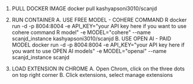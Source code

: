 1. PULL DOCKER IMAGE
docker pull kashyapsoni3010/scanjd

2. RUN CONTAINER
    A. USE FREE MODEL - COHERE COMMAND R
        docker run -d -p 8004:8004 -e API_KEY="your API key here if you want to use cohere command R model" -e MODEL="cohere" --name scanjd_instance kashyapsoni3010/scanjd
    B. USE OPEN AI - PAID MODEL
        docker run -d -p 8004:8004 -e API_KEY="your API key here if you want to use OPEN AI models" -e MODEL="openai" --name scanjd_instance scanjd

3. LOAD EXTENSION IN CHROME
    A. Open Chrom, click on the three dots on top right corner
    B. Click extensions, select manage extensions